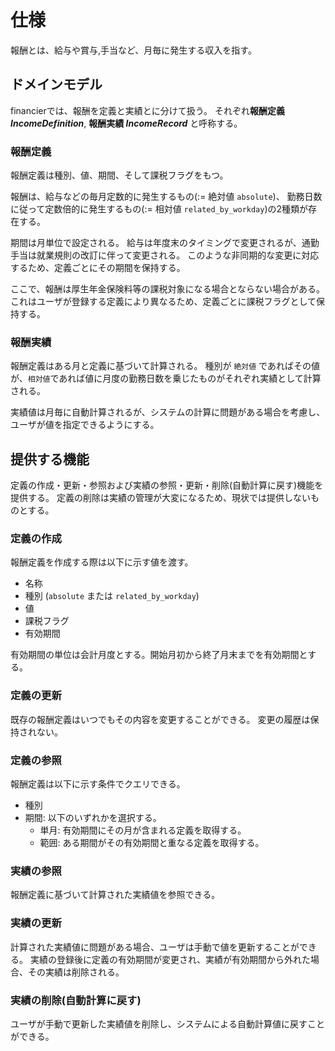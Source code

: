 # 仕様

報酬とは、給与や賞与,手当など、月毎に発生する収入を指す。

## ドメインモデル

financierでは、報酬を定義と実績とに分けて扱う。
それぞれ**報酬定義 _IncomeDefinition_**, **報酬実績 _IncomeRecord_** と呼称する。

### 報酬定義

報酬定義は種別、値、期間、そして課税フラグをもつ。

報酬は、給与などの毎月定数的に発生するもの(:= 絶対値 `absolute`)、
勤務日数に従って定数倍的に発生するもの(:= 相対値 `related_by_workday`)の2種類が存在する。

期間は月単位で設定される。
給与は年度末のタイミングで変更されるが、通勤手当は就業規則の改訂に伴って変更される。
このような非同期的な変更に対応するため、定義ごとにその期間を保持する。

ここで、報酬は厚生年金保険料等の課税対象になる場合とならない場合がある。
これはユーザが登録する定義により異なるため、定義ごとに課税フラグとして保持する。

### 報酬実績

報酬定義はある月と定義に基づいて計算される。
種別が `絶対値` であればその値が、`相対値`であれば値に月度の勤務日数を乗じたものがそれぞれ実績として計算される。

実績値は月毎に自動計算されるが、システムの計算に問題がある場合を考慮し、ユーザが値を指定できるようにする。

## 提供する機能

定義の作成・更新・参照および実績の参照・更新・削除(自動計算に戻す)機能を提供する。
定義の削除は実績の管理が大変になるため、現状では提供しないものとする。

### 定義の作成

報酬定義を作成する際は以下に示す値を渡す。

- 名称
- 種別 (`absolute` または `related_by_workday`)
- 値
- 課税フラグ
- 有効期間

有効期間の単位は会計月度とする。開始月初から終了月末までを有効期間とする。

### 定義の更新

既存の報酬定義はいつでもその内容を変更することができる。
変更の履歴は保持されない。

### 定義の参照

報酬定義は以下に示す条件でクエリできる。

- 種別
- 期間: 以下のいずれかを選択する。
  - 単月: 有効期間にその月が含まれる定義を取得する。
  - 範囲: ある期間がその有効期間と重なる定義を取得する。

### 実績の参照

報酬定義に基づいて計算された実績値を参照できる。

### 実績の更新

計算された実績値に問題がある場合、ユーザは手動で値を更新することができる。
実績の登録後に定義の有効期間が変更され、実績が有効期間から外れた場合、その実績は削除される。

### 実績の削除(自動計算に戻す)

ユーザが手動で更新した実績値を削除し、システムによる自動計算値に戻すことができる。
